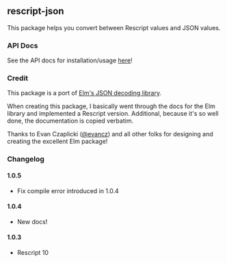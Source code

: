 ## rescript-json

This package helps you convert between Rescript values and JSON values.

### API Docs

See the API docs for installation/usage [here](https://rescript-json.jaredramirez.omg.lol/)!

### Credit

This package is a port of [Elm's JSON decoding library](https://package.elm-lang.org/packages/elm/json/latest/).

When creating this package, I basically went through the docs for the Elm library and implemented a Rescript version. Additional, because it's so well done, the documentation is copied verbatim.

Thanks to Evan Czaplicki ([@evancz](https://github.com/evancz)) and all other folks for designing and creating the excellent Elm package!

### Changelog

#### 1.0.5

- Fix compile error introduced in 1.0.4

#### 1.0.4

- New docs!

#### 1.0.3

- Rescript 10
